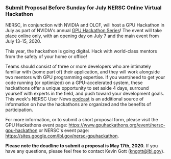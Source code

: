 ### Submit Proposal Before Sunday for July NERSC Online Virtual Hackathon

NERSC, in conjunction with NVIDIA and OLCF, will host a GPU Hackathon in July as
part of NVIDIA's annual [GPU Hackathon Series](https://gpuhackathons.org/)! 
The event will take place online only, with an opening day on July 7 and the
main event from July 13-15, 2020.

This year, the hackathon is going digital. Hack with world-class mentors from
the safety of your home or office!

Teams should consist of three or more developers who are intimately familiar 
with (some part of) their application, and they will work alongside two mentors 
with GPU programming expertise. If you want/need to get your code running (or 
optimized) on a GPU-accelerated system, these hackathons offer a unique 
opportunity to set aside 4 days, surround yourself with experts in the field, 
and push toward your development goals.  This week's NERSC User News 
[podcast](https://anchor.fm/nersc-news/episodes/GPU-Hackathons-Kevin-Gott-Interview-edsv5u/a-a25lhon)
is an additional source of information on how the hackathons are organized and
the benefits of participation.

For more information, or to submit a short proposal form, please visit the GPU 
Hackathons event page: 
<https://www.gpuhackathons.org/event/nersc-gpu-hackathon> 
or NERSC's event page:
<https://sites.google.com/lbl.gov/nersc-gpuhackathon>.

**Please note the deadline to submit a proposal is May 17th, 2020.** If you have
any questions, please feel free to contact Kevin Gott (kngott@lbl.gov).


